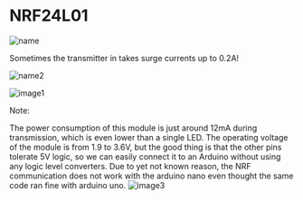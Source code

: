 # NRF24L01
![name](https://user-images.githubusercontent.com/53753302/108985971-a8527100-76b7-11eb-9819-687ae48237ac.jpeg)

Sometimes the transmitter in takes surge currents up to 0.2A!

![name2](https://user-images.githubusercontent.com/53753302/108990826-5f052000-76bd-11eb-9581-5a6d256ee316.png)



![image1](https://user-images.githubusercontent.com/53753302/108993387-84475d80-76c0-11eb-9ae5-0c2feffe0ebb.png)

Note:

The power consumption of this module is just around 12mA during transmission, which is even lower than a single LED. The operating voltage of the module is from 1.9 to 3.6V, but the good thing is that the other pins tolerate 5V logic, so we can easily connect it to an Arduino without using any logic level converters.
Due to yet not known reason, the NRF communication does not work with the arduino nano even thought the same code ran fine with arduino uno.
![image3](https://howtomechatronics.com/wp-content/uploads/2017/02/NRF24L01-and-Arduino-Tutorial-Circuit-Schematic.png)
